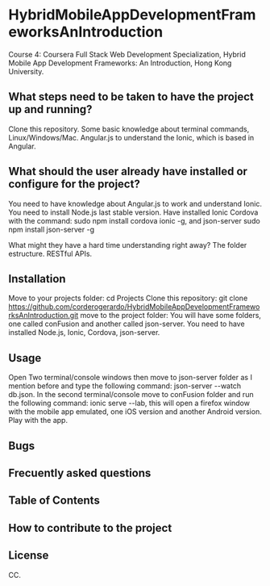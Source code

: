 # HybridMobileAppDevelopmentFrameworksAnIntroduction
Course 4: Coursera Full Stack Web Development Specialization, Hybrid Mobile App Development Frameworks: An Introduction, Hong Kong University.

## What steps need to be taken to have the project up and running?
Clone this repository. 
Some basic knowledge about terminal commands, Linux/Windows/Mac.
Angular.js to understand the Ionic, which is based in Angular.

## What should the user already have installed or configure for the project?
You need to have knowledge about Angular.js to work and understand Ionic.
You need to install Node.js last stable version.
Have installed Ionic Cordova with the command: sudo npm install cordova ionic -g, 
and json-server sudo npm install json-server -g

What might they have a hard time understanding right away?
The folder estructure. RESTful APIs.

## Installation
Move to your projects folder: cd Projects
Clone this repository: git clone https://github.com/corderogerardo/HybridMobileAppDevelopmentFrameworksAnIntroduction.git
move to the project folder: You will have some folders, one called conFusion and another called json-server.
You need to have installed Node.js, Ionic, Cordova, json-server. 

## Usage

Open Two terminal/console windows 
then move to json-server folder as I mention before and type the following command: json-server --watch db.json.
In the second terminal/console move to conFusion folder and run the following command: ionic serve --lab,
this will open a firefox window with the mobile app emulated, one iOS version and another Android version. Play with the app.

## Bugs

## Frecuently asked questions

## Table of Contents

## How to contribute to the project

License
----
CC.
